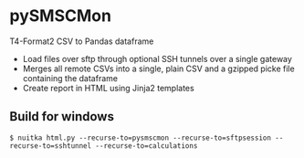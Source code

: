 # pySMSCMon

T4-Format2 CSV to Pandas dataframe

- Load files over sftp through optional SSH tunnels over a single gateway
- Merges all remote CSVs into a single, plain CSV and a gzipped picke file containing the dataframe
- Create report in HTML using Jinja2 templates


## Build for windows

    $ nuitka html.py --recurse-to=pysmscmon --recurse-to=sftpsession --recurse-to=sshtunnel --recurse-to=calculations